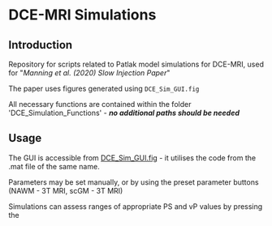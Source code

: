 # DCE-MRI Simulations
## Introduction
Repository for scripts related to Patlak model simulations for DCE-MRI, used for "*Manning et al. (2020) Slow Injection Paper*"

The paper uses figures generated using `DCE_Sim_GUI.fig`

All necessary functions are contained within the folder 'DCE_Simulation_Functions' - ***no additional paths should be needed***

## Usage

The GUI is accessible from [DCE_Sim_GUI.fig]() - it utilises the code from the .mat file of the same name.

Parameters may be set manually, or by using the preset parameter buttons (NAWM - 3T MRI, scGM - 3T MRI)

Simulations can assess ranges of appropriate PS and vP values by pressing the  
